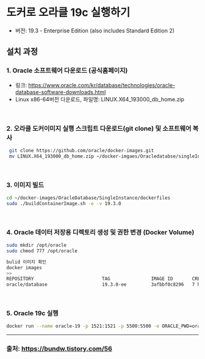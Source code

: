 # 도커로 오라클 19c 실행하기
- 버전: 19.3 - Enterprise Edition (also includes Standard Edition 2) 

## 설치 과정
### 1. Oracle 소프트웨어 다운로드 (공식홈페이지)
- 링크: https://www.oracle.com/kr/database/technologies/oracle-database-software-downloads.html
- Linux x86-64버전 다운로드, 파일명: LINUX.X64_193000_db_home.zip
<br>

### 2. 오라클 도커이미지 실행 스크립트 다운로드(git clone) 및 소프트웨어 복사
```bash
 git clone https://github.com/oracle/docker-images.git
 mv LINUX.X64_193000_db_home.zip ~/docker-imgaes/Oracledatabse/singleInstance/dockerfiles/19.3.0
```
<br>

### 3. 이미지 빌드
```bash
cd ~/docker-images/OracleDatabase/SingleInstance/dockerfiles
sudo ./buildContainerImage.sh -e -v 19.3.0
```
<br>

### 4. Oracle 데이터 저장용 디렉토리 생성 및 권한 변경 (Docker Volume)
```bash
sudo mkdir /opt/oracle
sudo chmod 777 /opt/oracle

bulid 이미지 확인
docker images
>>
REPOSITORY                         TAG               IMAGE ID       CREATED         SIZE
oracle/database                    19.3.0-ee         3afbbf0c8296   7 hours ago     6.53GB
```
<br>

### 5. Oracle 19c 실행
```bash
docker run --name oracle-19 -p 1521:1521 -p 5500:5500 -e ORACLE_PWD=oracle -v /opt/oracle:/opt/oracle/oradata oracle/database:19.3.0-ee
```

---
### 출처: https://bundw.tistory.com/56
